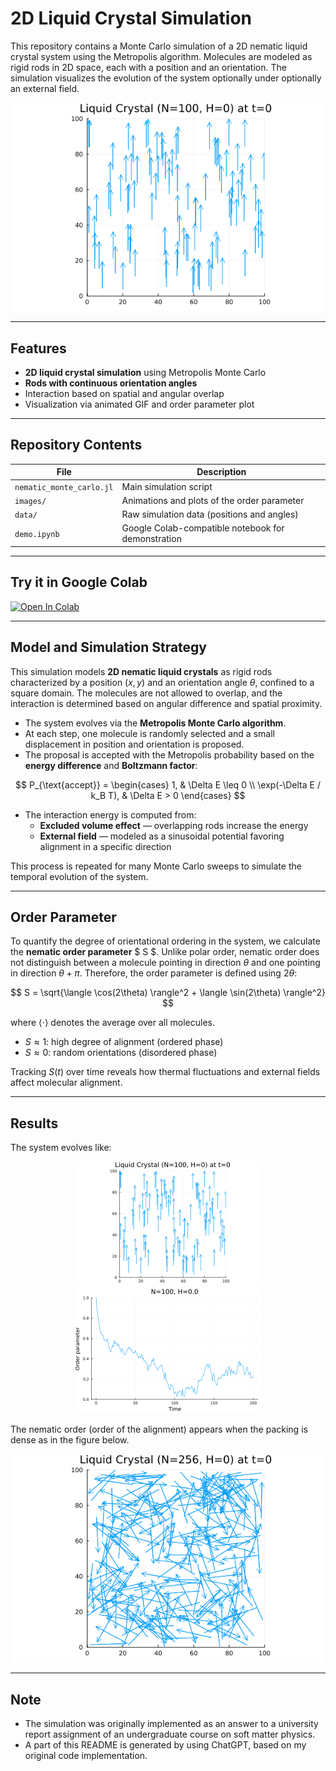 
# 2D Liquid Crystal Simulation

This repository contains a Monte Carlo simulation of a 2D nematic liquid crystal system using the Metropolis algorithm. Molecules are modeled as rigid rods in 2D space, each with a position and an orientation. The simulation visualizes the evolution of the system optionally under optionally an external field.

<p align="center">
  <img src="images/anim.H0.0.T300.0.num100.time200.gif" alt="Liquid Crystal Simulation GIF" width="500">
</p>

---

## Features
- **2D liquid crystal simulation** using Metropolis Monte Carlo
- **Rods with continuous orientation angles**
- Interaction based on spatial and angular overlap
- Visualization via animated GIF and order parameter plot

---

## Repository Contents

| File                          | Description                                  |
|-------------------------------|----------------------------------------------|
| `nematic_monte_carlo.jl`      | Main simulation script                       |
| `images/`                     | Animations and plots of the order parameter  |
| `data/`                       | Raw simulation data (positions and angles)   |
| `demo.ipynb`                  | Google Colab-compatible notebook for demonstration |

---

## Try it in Google Colab

[![Open In Colab](https://colab.research.google.com/assets/colab-badge.svg)](
https://colab.research.google.com/github/Hiromu-USHIHARA/2dLiquidCrystal/blob/main/demo.ipynb)

---

## Model and Simulation Strategy

This simulation models **2D nematic liquid crystals** as rigid rods characterized by a position $(x, y)$ and an orientation angle $\theta$, confined to a square domain. The molecules are not allowed to overlap, and the interaction is determined based on angular difference and spatial proximity.

- The system evolves via the **Metropolis Monte Carlo algorithm**.
- At each step, one molecule is randomly selected and a small displacement in position and orientation is proposed.
- The proposal is accepted with the Metropolis probability based on the **energy difference** and **Boltzmann factor**:

$$
P_{\text{accept}} = 
\begin{cases}
1, & \Delta E \leq 0 \\
\exp(-\Delta E / k_B T), & \Delta E > 0
\end{cases}
$$

- The interaction energy is computed from:
  - **Excluded volume effect** — overlapping rods increase the energy
  - **External field** — modeled as a sinusoidal potential favoring alignment in a specific direction

This process is repeated for many Monte Carlo sweeps to simulate the temporal evolution of the system.

---

## Order Parameter

To quantify the degree of orientational ordering in the system, we calculate the **nematic order parameter** $ S $. Unlike polar order, nematic order does not distinguish between a molecule pointing in direction $\theta$ and one pointing in direction $\theta + \pi$. Therefore, the order parameter is defined using $2\theta$:

$$
S = \sqrt{\langle \cos(2\theta) \rangle^2 + \langle \sin(2\theta) \rangle^2}
$$

where $\langle \cdot \rangle$ denotes the average over all molecules.

- $S \approx 1$: high degree of alignment (ordered phase)
- $S \approx 0$: random orientations (disordered phase)

Tracking $S(t)$ over time reveals how thermal fluctuations and external fields affect molecular alignment.

---

## Results

The system evolves like:

<p align="center">
  <img src="images/anim.H0.0.T300.0.num100.time200.gif" alt="Liquid Crystal Simulation GIF" width="300">
  <img src="images/S.H0.0.T300.0.num100.time200.png" alt="Liquid Crystal Simulation GIF" width="300">
</p>

The nematic order (order of the alignment) appears when the packing is dense as in the figure below.

<p align="center">
  <img src="images/anim.H0.0.T300.0.num256.time256.gif" alt="Liquid Crystal Simulation GIF" width="500">
</p>

---

## Note

- The simulation was originally implemented as an answer to a university report assignment of an undergraduate course on soft matter physics.
- A part of this README is generated by using ChatGPT, based on my original code implementation.
